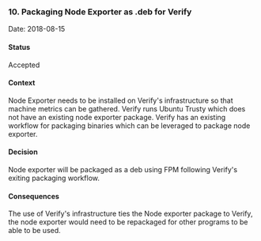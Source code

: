 ### 10. Packaging Node Exporter as .deb for Verify

Date: 2018-08-15

#### Status

Accepted

#### Context

Node Exporter needs to be installed on Verify's infrastructure so that machine metrics can be gathered.
Verify runs Ubuntu Trusty which does not have an existing node exporter package.
Verify has an existing workflow for packaging binaries which can be leveraged to package node exporter.
#### Decision

Node exporter will be packaged as a deb using FPM following Verify's exiting packaging workflow.

#### Consequences

The use of Verify's infrastructure ties the Node exporter package to Verify, the node exporter would need to be repackaged for other programs to be able to be used.
